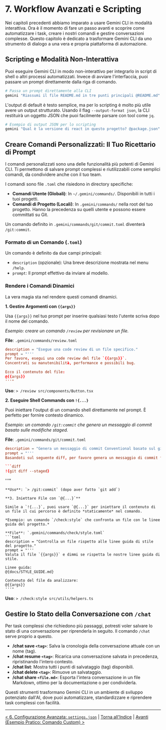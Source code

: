 # 7. Workflow Avanzati e Scripting

Nei capitoli precedenti abbiamo imparato a usare Gemini CLI in modalità interattiva. Ora è il momento di fare un passo avanti e scoprire come automatizzare i task, creare i nostri comandi e gestire conversazioni complesse. Questo capitolo è dedicato a trasformare Gemini CLI da uno strumento di dialogo a una vera e propria piattaforma di automazione.

## Scripting e Modalità Non-Interattiva

Puoi eseguire Gemini CLI in modo non-interattivo per integrarlo in script di shell o altri processi automatizzati. Invece di avviare l'interfaccia, puoi passare un prompt direttamente dalla riga di comando.

```bash
# Passa un prompt direttamente alla CLI
gemini "Riassumi il file README.md in tre punti principali @README.md"
```

L'output di default è testo semplice, ma per lo scripting è molto più utile avere un output strutturato. Usando il flag `--output-format json`, la CLI restituirà un oggetto JSON che puoi facilmente parsare con tool come `jq`.

```bash
# Esempio di output JSON per lo scripting
gemini "Qual è la versione di react in questo progetto? @package.json" --output-format json
```

## Creare Comandi Personalizzati: Il Tuo Ricettario di Prompt

I comandi personalizzati sono una delle funzionalità più potenti di Gemini CLI. Ti permettono di salvare prompt complessi e riutilizzabili come semplici comandi, da condividere anche con il tuo team.

I comandi sono file `.toml` che risiedono in directory specifiche:

- **Comandi Utente (Globali)**: In `~/.gemini/commands/`. Disponibili in tutti i tuoi progetti.
- **Comandi di Progetto (Locali)**: In `.gemini/commands/` nella root del tuo progetto. Hanno la precedenza su quelli utente e possono essere committati su Git.

Un comando definito in `.gemini/commands/git/commit.toml` diventerà `/git:commit`.

### Formato di un Comando (`.toml`)

Un comando è definito da due campi principali:

- `description` (opzionale): Una breve descrizione mostrata nel menu `/help`.
- `prompt`: Il prompt effettivo da inviare al modello.

### Rendere i Comandi Dinamici

La vera magia sta nel rendere questi comandi dinamici.

**1. Gestire Argomenti con `{{args}}`**

Usa `{{args}}` nel tuo prompt per inserire qualsiasi testo l'utente scriva dopo il nome del comando.

_Esempio: creare un comando `/review` per revisionare un file._

**File**: `.gemini/commands/review.toml`

```toml
description = "Esegue una code review di un file specifico."
prompt = "'''
Per favore, esegui una code review del file `{{args}}`.
Concentrati su manutenibilità, performance e possibili bug.

Ecco il contenuto del file:
@{{args}}
'''"
```

**Uso**: `> /review src/components/Button.tsx`

**2. Eseguire Shell Commands con `!{...}`**

Puoi iniettare l'output di un comando shell direttamente nel prompt. È perfetto per fornire contesto dinamico.

_Esempio: un comando `/git:commit` che genera un messaggio di commit basato sulle modifiche staged._

**File**: `.gemini/commands/git/commit.toml`

````toml
description = "Genera un messaggio di commit Conventional basato sul git diff."
prompt = "'''
Basandoti sul seguente diff, per favore genera un messaggio di commit formattato secondo lo standard Conventional Commits.

```diff
!{git diff --staged}
````

'''"

````
**Uso**: `> /git:commit` (dopo aver fatto `git add`)

**3. Iniettare File con `@{...}`**

Simile a `!{...}`, puoi usare `@{...}` per iniettare il contenuto di un file il cui percorso è definito *staticamente* nel comando.

*Esempio: un comando `/check:style` che confronta un file con le linee guida del progetto.*

**File**: `.gemini/commands/check/style.toml`
```toml
description = "Controlla un file rispetto alle linee guida di stile del progetto."
prompt = "'''
Valuta il file `{{args}}` e dimmi se rispetta le nostre linee guida di stile.

Linee guida:
@{docs/STYLE_GUIDE.md}

Contenuto del file da analizzare:
@{{args}}
'''"
````

**Uso**: `> /check:style src/utils/helpers.ts`

## Gestire lo Stato della Conversazione con `/chat`

Per task complessi che richiedono più passaggi, potresti voler salvare lo stato di una conversazione per riprenderla in seguito. Il comando `/chat` serve proprio a questo.

- **/chat save `<tag>`**: Salva la cronologia della conversazione attuale con un nome (tag).
- **/chat resume `<tag>`**: Ricarica una conversazione salvata in precedenza, ripristinando l'intero contesto.
- **/chat list**: Mostra tutti i punti di salvataggio (tag) disponibili.
- **/chat delete `<tag>`**: Rimuove un salvataggio.
- **/chat share `<file.md>`**: Esporta l'intera conversazione in un file Markdown, ottimo per la documentazione o per condividerla.

Questi strumenti trasformano Gemini CLI in un ambiente di sviluppo potenziato dall'AI, dove puoi automatizzare, standardizzare e riprendere task complessi con facilità.

---

[< 6. Configurazione Avanzata: `settings.json`](./06-configurazione-avanzata-settings-json.md) | [Torna all'Indice](./index.md) | [Avanti (Esempio Pratico: Comando Custom) >](./08-esempio-pratico-comando-custom.md)
